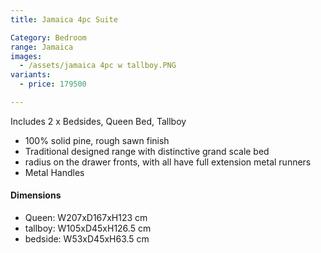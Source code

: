 ```yaml
---
title: Jamaica 4pc Suite

Category: Bedroom
range: Jamaica
images:
  - /assets/jamaica 4pc w tallboy.PNG
variants:
  - price: 179500

---
```

Includes 2 x Bedsides, Queen Bed, Tallboy

* 100% solid pine, rough sawn finish
* Traditional designed range with distinctive grand scale bed
* radius on the drawer fronts, with all have full extension metal runners
* Metal Handles

#### Dimensions
* Queen: W207xD167xH123 cm
* tallboy: W105xD45xH126.5 cm
* bedside: W53xD45xH63.5 cm
